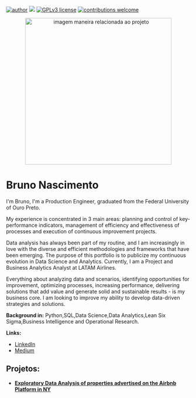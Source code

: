 [![author](https://img.shields.io/badge/author-brunonascimento-red.svg)](https://www.linkedin.com/in/brunoanascimento/) [![](https://img.shields.io/badge/python-3.7+-blue.svg)](https://www.python.org/downloads/release/python-365/) [![GPLv3 license](https://img.shields.io/badge/License-GPLv3-blue.svg)](http://perso.crans.org/besson/LICENSE.html) [![contributions welcome](https://img.shields.io/badge/contributions-welcome-brightgreen.svg?style=flat)](https://github.com/BrunoAqNascimento/Analytics-and-Data-Science-Projects/issues)


<p align="center">
  <img src="https://image.freepik.com/free-photo/big-data-technology-business-finance-conceptual_31965-25853.jpg" alt="imagem maneira relacionada ao projeto"height=400px >
</p>



# Bruno Nascimento

I'm Bruno, I'm a Production Engineer, graduated from the Federal University of Ouro Preto.

My experience is concentrated in 3 main areas: planning and control of key-performance indicators, management of efficiency and effectiveness of processes and execution of continuous improvement projects.

Data analysis has always been part of my routine, and I am increasingly in love with the diverse and efficient methodologies and frameworks that have been emerging. The purpose of this portfolio is to publicize my continuous evolution in Data Science and Analytics. Currently, I am a Project and Business Analytics Analyst at LATAM Airlines.

Everything about analyzing data and scenarios, identifying opportunities for improvement, optimizing processes, increasing performance, delivering solutions that add value and generate solid and sustainable results - is my business core. I am looking to improve my ability to develop data-driven strategies and solutions.


**Background in:** Python,SQL,Data Science,Data Analytics,Lean Six Sigma,Business Intelligence and Operational Research.

**Links:**
* [LinkedIn](https://www.linkedin.com/in/brunoanascimento/)
* [Medium](https://www.medium.com)


## Projetos:

* **[Exploratory Data Analysis of properties advertised on the Airbnb Platform in NY]()**
